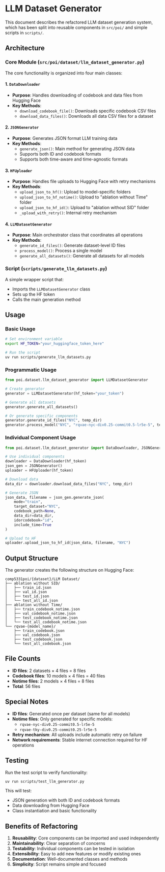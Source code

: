 # LLM Dataset Generator

This document describes the refactored LLM dataset generation system, which has been split into reusable components in `src/poi/` and simple scripts in `scripts/`.

## Architecture

### Core Module (`src/poi/dataset/llm_dataset_generator.py`)

The core functionality is organized into four main classes:

#### 1. `DataDownloader`
- **Purpose**: Handles downloading of codebook and data files from Hugging Face
- **Key Methods**:
  - `download_codebook_file()`: Downloads specific codebook CSV files
  - `download_data_files()`: Downloads all data CSV files for a dataset

#### 2. `JSONGenerator`
- **Purpose**: Generates JSON format LLM training data
- **Key Methods**:
  - `generate_json()`: Main method for generating JSON data
  - Supports both ID and codebook formats
  - Supports both time-aware and time-agnostic formats

#### 3. `HFUploader`
- **Purpose**: Handles file uploads to Hugging Face with retry mechanisms
- **Key Methods**:
  - `upload_json_to_hf()`: Upload to model-specific folders
  - `upload_json_to_hf_notime()`: Upload to "ablation without Time" folder
  - `upload_json_to_hf_id()`: Upload to "ablation without SID" folder
  - `_upload_with_retry()`: Internal retry mechanism

#### 4. `LLMDatasetGenerator`
- **Purpose**: Main orchestrator class that coordinates all operations
- **Key Methods**:
  - `generate_id_files()`: Generate dataset-level ID files
  - `process_model()`: Process a single model
  - `generate_all_datasets()`: Generate all datasets for all models

### Script (`scripts/generate_llm_datasets.py`)

A simple wrapper script that:
- Imports the `LLMDatasetGenerator` class
- Sets up the HF token
- Calls the main generation method

## Usage

### Basic Usage
```bash
# Set environment variable
export HF_TOKEN="your_huggingface_token_here"

# Run the script
uv run scripts/generate_llm_datasets.py
```

### Programmatic Usage
```python
from poi.dataset.llm_dataset_generator import LLMDatasetGenerator

# Create generator
generator = LLMDatasetGenerator(hf_token="your_token")

# Generate all datasets
generator.generate_all_datasets()

# Or generate specific components
generator.generate_id_files("NYC", temp_dir)
generator.process_model("NYC", "rqvae-nyc-div0.25-commit0.5-lr5e-5", temp_dir)
```

### Individual Component Usage
```python
from poi.dataset.llm_dataset_generator import DataDownloader, JSONGenerator, HFUploader

# Use individual components
downloader = DataDownloader(hf_token)
json_gen = JSONGenerator()
uploader = HFUploader(hf_token)

# Download data
data_dir = downloader.download_data_files("NYC", temp_dir)

# Generate JSON
json_data, filename = json_gen.generate_json(
    mode="train", 
    target_dataset="NYC", 
    codebook_path=None, 
    data_dir=data_dir, 
    idorcodebook="id", 
    include_time=True
)

# Upload to HF
uploader.upload_json_to_hf_id(json_data, filename, "NYC")
```

## Output Structure

The generator creates the following structure on Hugging Face:

```
comp5331poi/{dataset}/LLM Dataset/
├── ablation without SID/
│   ├── train_id.json
│   ├── val_id.json
│   ├── test_id.json
│   └── test_all_id.json
├── ablation without Time/
│   ├── train_codebook_notime.json
│   ├── val_codebook_notime.json
│   ├── test_codebook_notime.json
│   └── test_all_codebook_notime.json
└── rqvae-{model_name}/
    ├── train_codebook.json
    ├── val_codebook.json
    ├── test_codebook.json
    └── test_all_codebook.json
```

## File Counts

- **ID files**: 2 datasets × 4 files = 8 files
- **Codebook files**: 10 models × 4 files = 40 files
- **Notime files**: 2 models × 4 files = 8 files
- **Total**: 56 files

## Special Notes

- **ID files**: Generated once per dataset (same for all models)
- **Notime files**: Only generated for specific models:
  - `rqvae-nyc-div0.25-commit0.5-lr5e-5`
  - `rqvae-tky-div0.25-commit0.25-lr5e-5`
- **Retry mechanism**: All uploads include automatic retry on failure
- **Network requirements**: Stable internet connection required for HF operations

## Testing

Run the test script to verify functionality:
```bash
uv run scripts/test_llm_generator.py
```

This will test:
- JSON generation with both ID and codebook formats
- Data downloading from Hugging Face
- Class instantiation and basic functionality

## Benefits of Refactoring

1. **Reusability**: Core components can be imported and used independently
2. **Maintainability**: Clear separation of concerns
3. **Testability**: Individual components can be tested in isolation
4. **Extensibility**: Easy to add new features or modify existing ones
5. **Documentation**: Well-documented classes and methods
6. **Simplicity**: Script remains simple and focused
